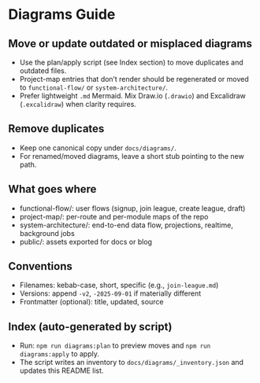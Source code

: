 # Diagrams Guide

## Move or update outdated or misplaced diagrams
- Use the plan/apply script (see Index section) to move duplicates and outdated files.
- Project-map entries that don’t render should be regenerated or moved to `functional-flow/` or `system-architecture/`.
- Prefer lightweight `.md` Mermaid. Mix Draw.io (`.drawio`) and Excalidraw (`.excalidraw`) when clarity requires.

## Remove duplicates
- Keep one canonical copy under `docs/diagrams/`.
- For renamed/moved diagrams, leave a short stub pointing to the new path.

## What goes where
- functional-flow/: user flows (signup, join league, create league, draft)
- project-map/: per-route and per-module maps of the repo
- system-architecture/: end-to-end data flow, projections, realtime, background jobs
- public/: assets exported for docs or blog

## Conventions
- Filenames: kebab-case, short, specific (e.g., `join-league.md`)
- Versions: append `-v2`, `-2025-09-01` if materially different
- Frontmatter (optional): title, updated, source

## Index (auto-generated by script)
- Run: `npm run diagrams:plan` to preview moves and `npm run diagrams:apply` to apply.
- The script writes an inventory to `docs/diagrams/_inventory.json` and updates this README list.
